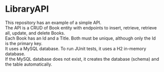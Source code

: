 # LibraryAPI
This repository has an example of a simple API.<br>
The API is a CRUD of Book entity with endpoints to insert, retrieve, retrieve all, update, and delete Books.<br>
Each Book has an Id and a Title. Both must be unique, although only the Id is the primary key.<br>
It uses a MySQL database. To run JUnit tests, it uses a H2 in-memory database.<br>
If the MySQL database does not exist, it creates the database (schema) and the table automatically.
